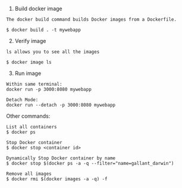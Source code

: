 1. Build docker image

```
The docker build command builds Docker images from a Dockerfile.

$ docker build . -t mywebapp
```

2. Verify  image

```
ls allows you to see all the images

$ docker image ls
```

3. Run image

```
Within same terminal:
docker run -p 3000:8080 mywebapp

Detach Mode:
docker run --detach -p 3000:8080 mywebapp
```

Other commands:
```
List all containers
$ docker ps

Stop Docker container
$ docker stop <container id>

Dynamically Stop Docker container by name
$ docker stop $(docker ps -a -q --filter="name=gallant_darwin")

Remove all images
$ docker rmi $(docker images -a -q) -f
```
